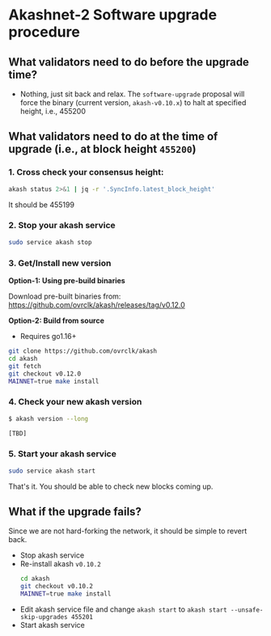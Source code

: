 # Akashnet-2 Software upgrade procedure

## What validators need to do before the upgrade time?

- Nothing, just sit back and relax. The `software-upgrade` proposal will force the binary (current version, `akash-v0.10.x`) to halt at specified height, i.e., 455200

## What validators need to do at the time of upgrade (i.e., at block height `455200`)
### 1. Cross check your consensus height:
```sh
akash status 2>&1 | jq -r '.SyncInfo.latest_block_height'
```
It should be 455199

### 2. Stop your akash service
```sh
sudo service akash stop
```

### 3. Get/Install new version

**Option-1: Using pre-build binaries**

   Download pre-built binaries from: https://github.com/ovrclk/akash/releases/tag/v0.12.0

**Option-2: Build from source**

   - Requires go1.16+
   ```sh
   git clone https://github.com/ovrclk/akash
   cd akash
   git fetch
   git checkout v0.12.0
   MAINNET=true make install
   ```

### 4. Check your new akash version

```sh
$ akash version --long

[TBD]
```

### 5. Start your akash service
```sh
sudo service akash start
```

That's it. You should be able to check new blocks coming up.

## What if the upgrade fails?

Since we are not hard-forking the network, it should be simple to revert back.
- Stop akash service
- Re-install akash `v0.10.2`
   ```sh
   cd akash
   git checkout v0.10.2
   MAINNET=true make install
   ```
- Edit akash service file and change `akash start` to `akash start --unsafe-skip-upgrades 455201`
- Start akash service
